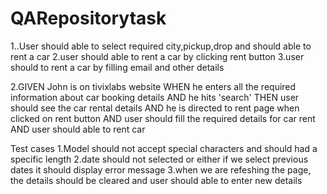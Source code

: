# QARepositorytask
1..User should able to select required city,pickup,drop and should able to rent a car
    2.user should able to rent a car by clicking rent button
    3.user should to rent a car by filling email and other details
    
2.GIVEN John is on tivixlabs website
WHEN he enters all the required information about car booking details
AND he hits 'search'
THEN user should see the car rental details
AND he is directed to rent page when clicked on rent button
AND user should fill the required details for car  rent
AND user should able to rent car

Test cases
1.Model should not accept special characters and should had a specific length
2.date should not selected or either if we select previous dates it should display error message
3.when we are refeshing the page, the details should be cleared and user should able to enter new details
